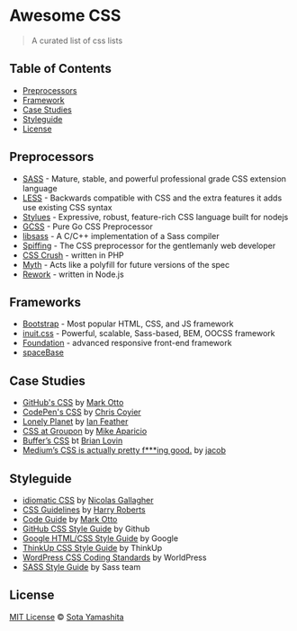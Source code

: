 Awesome CSS
===========

> A curated list of css lists

## Table of Contents

- [Preprocessors](#preprocessors)
- [Framework](#frameworks)
- [Case Studies](#case-studies)
- [Styleguide](#styleguide)
- [License](#license)

## Preprocessors

- [SASS](http://sass-lang.com/) - Mature, stable, and powerful professional grade CSS extension language
- [LESS](http://lesscss.org/) -  Backwards compatible with CSS and the extra features it adds use existing CSS syntax
- [Stylues](http://learnboost.github.io/stylus/) - Expressive, robust, feature-rich CSS language built for nodejs
- [GCSS](https://github.com/yosssi/gcss) - Pure Go CSS Preprocessor
- [libsass](https://github.com/sass/libsass) - A C/C++ implementation of a Sass compiler
- [Spiffing](https://github.com/idiot/Spiffing) - The CSS preprocessor for the gentlemanly web developer
- [CSS Crush](http://the-echoplex.net/csscrush/) - written in PHP
- [Myth](http://www.myth.io/) - Acts like a polyfill for future versions of the spec
- [Rework](https://github.com/reworkcss/rework) - written in Node.js

## Frameworks

- [Bootstrap](http://getbootstrap.com/) - Most popular HTML, CSS, and JS framework
- [inuit.css](http://inuitcss.com/) - Powerful, scalable, Sass-based, BEM, OOCSS framework
- [Foundation](http://foundation.zurb.com/) - advanced responsive front-end framework
- [spaceBase](http://spacebase.space150.com/)

## Case Studies

- [GitHub's CSS](http://markdotto.com/2014/07/23/githubs-css/) by [Mark Otto](https://twitter.com/mdo)
- [CodePen's CSS](http://codepen.io/chriscoyier/blog/codepens-css) by [Chris Coyier](https://twitter.com/chriscoyier)
- [Lonely Planet](http://ianfeather.co.uk/css-at-lonely-planet/) by [Ian Feather](https://twitter.com/ianfeather)
- [CSS at Groupon](http://mikeaparicio.com/2014/08/10/css-at-groupon/) by [Mike Aparicio](https://twitter.com/peruvianidol)
- [Buffer’s CSS](http://blog.brianlovin.com/buffers-css/) bt [Brian Lovin](https://twitter.com/brian_lovin)
- [Medium’s CSS is actually pretty f***ing good.](https://medium.com/@fat/mediums-css-is-actually-pretty-fucking-good-b8e2a6c78b06) by [jacob](https://twitter.com/fat)

## Styleguide

- [idiomatic CSS](https://github.com/necolas/idiomatic-css) by [Nicolas Gallagher](https://twitter.com/necolas)
- [CSS Guidelines](http://cssguidelin.es/) by [Harry Roberts](https://twitter.com/csswizardry)
- [Code Guide](http://codeguide.co/) by [Mark Otto](https://twitter.com/mdo)
- [GitHub CSS Style Guide](https://github.com/styleguide/css) by Github
- [Google HTML/CSS Style Guide](http://google-styleguide.googlecode.com/svn/trunk/htmlcssguide.xml) by Google
- [ThinkUp CSS Style Guide](https://github.com/ThinkUpLLC/ThinkUp/wiki/Code-Style-Guide:-CSS) by ThinkUp
- [WordPress CSS Coding Standards](https://make.wordpress.org/core/handbook/coding-standards/css/) by WorldPress
- [SASS Style Guide](http://sass-lang.com/styleguide) by Sass team

## License

[MIT License](http://sotayamashita.mit-license.org/) © [Sota Yamashita](https://twitter.com/sota0805)

